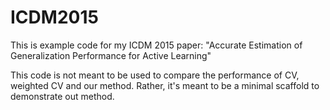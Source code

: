 # ICDM2015
This is example code for my ICDM 2015 paper: "Accurate Estimation of Generalization Performance for Active Learning"

This code is not meant to be used to compare the performance of CV, weighted CV and
our method.  Rather, it's meant to be a minimal scaffold to demonstrate out method.